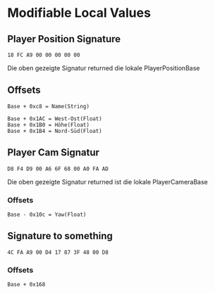 # Modifiable Local Values

## Player Position Signature

````
18 FC A9 00 00 00 00 00
````

Die oben gezeigte Signatur returned die lokale PlayerPositionBase

## Offsets

````
Base + 0xc8 = Name(String)

Base + 0x1AC = West-Ost(Float)
Base + 0x1B0 = Höhe(Float)
Base + 0x1B4 = Nord-Süd(Float)
````
## Player Cam Signatur

````
D8 F4 D9 00 A6 6F 68 00 A0 FA AD
````
Die oben gezeigte Signatur returned ist die lokale PlayerCameraBase

### Offsets

````
Base - 0x10c = Yaw(Float)
````



## Signature to something

````
4C FA A9 00 D4 17 87 3F 48 00 D8
````

### Offsets
````
Base + 0x168

````
